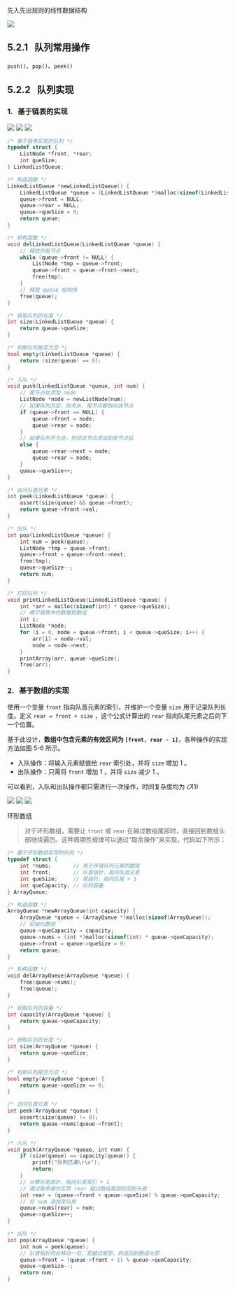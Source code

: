 先入先出规则的线性数据结构

![](images/Pasted%20image%2020240610150142.png)

## 5.2.1   队列常用操作
`push()`、`pop()`、`peek()`

## 5.2.2   队列实现
### 1.   基于链表的实现
![](images/Pasted%20image%2020240610150302.png)
![](images/Pasted%20image%2020240610150312.png)
![](images/Pasted%20image%2020240610150322.png)

```c
/* 基于链表实现的队列 */
typedef struct {
    ListNode *front, *rear;
    int queSize;
} LinkedListQueue;

/* 构造函数 */
LinkedListQueue *newLinkedListQueue() {
    LinkedListQueue *queue = (LinkedListQueue *)malloc(sizeof(LinkedListQueue));
    queue->front = NULL;
    queue->rear = NULL;
    queue->queSize = 0;
    return queue;
}

/* 析构函数 */
void delLinkedListQueue(LinkedListQueue *queue) {
    // 释放所有节点
    while (queue->front != NULL) {
        ListNode *tmp = queue->front;
        queue->front = queue->front->next;
        free(tmp);
    }
    // 释放 queue 结构体
    free(queue);
}

/* 获取队列的长度 */
int size(LinkedListQueue *queue) {
    return queue->queSize;
}

/* 判断队列是否为空 */
bool empty(LinkedListQueue *queue) {
    return (size(queue) == 0);
}

/* 入队 */
void push(LinkedListQueue *queue, int num) {
    // 尾节点处添加 node
    ListNode *node = newListNode(num);
    // 如果队列为空，则令头、尾节点都指向该节点
    if (queue->front == NULL) {
        queue->front = node;
        queue->rear = node;
    }
    // 如果队列不为空，则将该节点添加到尾节点后
    else {
        queue->rear->next = node;
        queue->rear = node;
    }
    queue->queSize++;
}

/* 访问队首元素 */
int peek(LinkedListQueue *queue) {
    assert(size(queue) && queue->front);
    return queue->front->val;
}

/* 出队 */
int pop(LinkedListQueue *queue) {
    int num = peek(queue);
    ListNode *tmp = queue->front;
    queue->front = queue->front->next;
    free(tmp);
    queue->queSize--;
    return num;
}

/* 打印队列 */
void printLinkedListQueue(LinkedListQueue *queue) {
    int *arr = malloc(sizeof(int) * queue->queSize);
    // 拷贝链表中的数据到数组
    int i;
    ListNode *node;
    for (i = 0, node = queue->front; i < queue->queSize; i++) {
        arr[i] = node->val;
        node = node->next;
    }
    printArray(arr, queue->queSize);
    free(arr);
}
```

### 2.   基于数组的实现
使用一个变量 `front` 指向队首元素的索引，并维护一个变量 `size` 用于记录队列长度。定义 `rear = front + size` ，这个公式计算出的 `rear` 指向队尾元素之后的下一个位置。

基于此设计，**数组中包含元素的有效区间为 `[front, rear - 1]`**，各种操作的实现方法如图 5-6 所示。

- 入队操作：将输入元素赋值给 `rear` 索引处，并将 `size` 增加 1 。
- 出队操作：只需将 `front` 增加 1 ，并将 `size` 减少 1 。

可以看到，入队和出队操作都只需进行一次操作，时间复杂度均为 $𝑂(1)$

![](images/Pasted%20image%2020240610150851.png)
![](images/Pasted%20image%2020240610150917.png)
![](images/Pasted%20image%2020240610150946.png)

环形数组
> 对于环形数组，需要让 `front` 或 `rear` 在越过数组尾部时，直接回到数组头部继续遍历。这种周期性规律可以通过“取余操作”来实现，代码如下所示：
```c
/* 基于环形数组实现的队列 */
typedef struct {
    int *nums;       // 用于存储队列元素的数组
    int front;       // 队首指针，指向队首元素
    int queSize;     // 尾指针，指向队尾 + 1
    int queCapacity; // 队列容量
} ArrayQueue;

/* 构造函数 */
ArrayQueue *newArrayQueue(int capacity) {
    ArrayQueue *queue = (ArrayQueue *)malloc(sizeof(ArrayQueue));
    // 初始化数组
    queue->queCapacity = capacity;
    queue->nums = (int *)malloc(sizeof(int) * queue->queCapacity);
    queue->front = queue->queSize = 0;
    return queue;
}

/* 析构函数 */
void delArrayQueue(ArrayQueue *queue) {
    free(queue->nums);
    free(queue);
}

/* 获取队列的容量 */
int capacity(ArrayQueue *queue) {
    return queue->queCapacity;
}

/* 获取队列的长度 */
int size(ArrayQueue *queue) {
    return queue->queSize;
}

/* 判断队列是否为空 */
bool empty(ArrayQueue *queue) {
    return queue->queSize == 0;
}

/* 访问队首元素 */
int peek(ArrayQueue *queue) {
    assert(size(queue) != 0);
    return queue->nums[queue->front];
}

/* 入队 */
void push(ArrayQueue *queue, int num) {
    if (size(queue) == capacity(queue)) {
        printf("队列已满\r\n");
        return;
    }
    // 计算队尾指针，指向队尾索引 + 1
    // 通过取余操作实现 rear 越过数组尾部后回到头部
    int rear = (queue->front + queue->queSize) % queue->queCapacity;
    // 将 num 添加至队尾
    queue->nums[rear] = num;
    queue->queSize++;
}

/* 出队 */
int pop(ArrayQueue *queue) {
    int num = peek(queue);
    // 队首指针向后移动一位，若越过尾部，则返回到数组头部
    queue->front = (queue->front + 1) % queue->queCapacity;
    queue->queSize--;
    return num;
}
```



